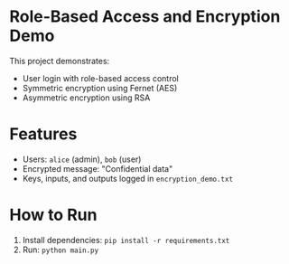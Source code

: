 # Role-Based Access and Encryption Demo

This project demonstrates:
- User login with role-based access control
- Symmetric encryption using Fernet (AES)
- Asymmetric encryption using RSA

# Features
- Users: `alice` (admin), `bob` (user)
- Encrypted message: "Confidential data"
- Keys, inputs, and outputs logged in `encryption_demo.txt`

# How to Run
1. Install dependencies: `pip install -r requirements.txt`
2. Run: `python main.py`
